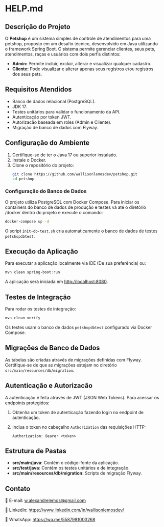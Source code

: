 # HELP.md

## Descrição do Projeto
O **Petshop** é um sistema simples de controle de atendimentos para uma petshop, proposto em um desafio técnico, desenvolvido em Java utilizando o framework Spring Boot. O sistema permite gerenciar clientes, seus pets, atendimentos, raças e usuários com dois perfis distintos:

- **Admin:** Permite incluir, excluir, alterar e visualizar qualquer cadastro.
- **Cliente:** Pode visualizar e alterar apenas seus registros e/ou registros dos seus pets.

## Requisitos Atendidos
- Banco de dados relacional (PostgreSQL).
- JDK 17.
- Testes unitários para validar o funcionamento da API.
- Autenticação por token JWT.
- Autorizacão baseada em roles (Admin e Cliente).
- Migração de banco de dados com Flyway.

## Configuração do Ambiente
1. Certifique-se de ter o Java 17 ou superior instalado.
2. Instale o Docker.
3. Clone o repositório do projeto:
   ```bash
   git clone https://github.com/wallisonlemosdev/petshop.git
   cd petshop
   ```

### Configuração do Banco de Dados
O projeto utiliza PostgreSQL com Docker Compose. Para iniciar os containers do banco de dados de produção e testes vá até o diretório /docker dentro do projeto e execute o comando:

```bash
docker-compose up -d
```

O script `init-db-test.sh` cria automaticamente o banco de dados de testes `petshopdbtest`.

## Execução da Aplicação
Para executar a aplicação localmente via IDE (De sua preferência) ou:

```bash
mvn clean spring-boot:run
```
A aplicação será iniciada em [http://localhost:8080](http://localhost:8080).

## Testes de Integração
Para rodar os testes de integração:

```bash
mvn clean verify
```
Os testes usam o banco de dados `petshopdbtest` configurado via Docker Compose.

## Migrações de Banco de Dados
As tabelas são criadas através de migrações definidas com Flyway. Certifique-se de que as migrações estejam no diretório `src/main/resources/db/migration`.

## Autenticação e Autorizacão
A autenticação é feita através de JWT (JSON Web Tokens). Para acessar os endpoints protegidos:

1. Obtenha um token de autenticação fazendo login no endpoint de autenticação.
2. Inclua o token no cabeçalho `Authorization` das requisições HTTP:

   ```
   Authorization: Bearer <token>
   ```

## Estrutura de Pastas
- **src/main/java:** Contém o código-fonte da aplicação.
- **src/test/java:** Contém os testes unitários e de integração.
- **src/main/resources/db/migration:** Scripts de migração Flyway.

## Contato

📧 E-mail: w.alexandrelemos@gmail.com

🔗 LinkedIn: https://www.linkedin.com/in/wallisonlemosdev/

📱 WhatsApp: https://wa.me/5587981003268